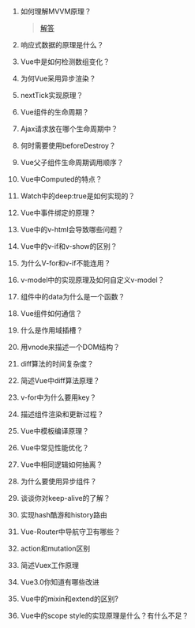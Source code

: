 ### 

1. 如何理解MVVM原理？

   > [解答](001.如何理解MVVM原理.md)

2. 响应式数据的原理是什么？

3. Vue中是如何检测数组变化？

4. 为何Vue采用异步渲染？

5. nextTick实现原理？

6. Vue组件的生命周期？

7. Ajax请求放在哪个生命周期中？

8. 何时需要使用beforeDestroy？

9. Vue父子组件生命周期调用顺序？

10. Vue中Computed的特点？

11. Watch中的deep:true是如何实现的？

12. Vue中事件绑定的原理？

13. Vue中的v-html会导致哪些问题？

14. Vue中的v-if和v-show的区别？

15. 为什么V-for和v-if不能连用？

16. v-model中的实现原理及如何自定义v-model？

17. 组件中的data为什么是一个函数？

18. Vue组件如何通信？

19. 什么是作用域插槽？

20. 用vnode来描述一个DOM结构？

21. diff算法的时间复杂度？

22. 简述Vue中diff算法原理？

23. v-for中为什么要用key？

24. 描述组件渲染和更新过程？

25. Vue中模板编译原理？

26. Vue中常见性能优化？

27. Vue中相同逻辑如何抽离？

28. 为什么要使用异步组件？

29. 谈谈你对keep-alive的了解？

30. 实现hash酷游和history路由

31. Vue-Router中导航守卫有哪些？

32. action和mutation区别

33. 简述Vuex工作原理

34. Vue3.0你知道有哪些改进

35. Vue中的mixin和extend的区别?

36. Vue中的scope style的实现原理是什么？有什么不足？

